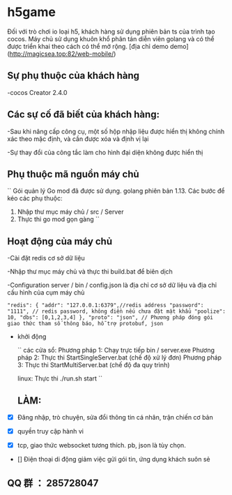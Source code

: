 # h5game

Đối với trò chơi io loại h5, khách hàng sử dụng phiên bản ts của trình tạo cocos. Máy chủ sử dụng khuôn khổ phân tán diễn viên golang và có thể được triển khai theo cách có thể mở rộng.
[địa chỉ demo demo] (http://magicsea.top:82/web-mobile/)

## Sự phụ thuộc của khách hàng

-cocos Creator 2.4.0

## Các sự cố đã biết của khách hàng:

-Sau khi nâng cấp công cụ, một số hộp nhập liệu được hiển thị không chính xác theo mặc định, và cần được xóa và định vị lại

-Sự thay đổi của công tắc làm cho hình đại diện không được hiển thị

## Phụ thuộc mã nguồn máy chủ

``
Gói quản lý Go mod đã được sử dụng.
golang phiên bản 1.13.
Các bước để kéo các phụ thuộc:
1. Nhập thư mục máy chủ / src / Server
2. Thực thi go mod gọn gàng
``

## Hoạt động của máy chủ

-Cài đặt redis cơ sở dữ liệu

-Nhập thư mục máy chủ và thực thi build.bat để biên dịch

-Configuration server / bin / config.json là địa chỉ cơ sở dữ liệu và địa chỉ cấu hình của cụm máy chủ
  
  ``
  "redis": {
        "addr": "127.0.0.1:6379",//redis address
        "password": "1111", // redis password, không điền nếu chưa đặt mật khẩu
        "poolize": 10,
        "dbs": [0,1,2,3,4]
    },
  "proto": "json", // Phương pháp đóng gói giao thức tham số thông báo, hỗ trợ protobuf, json
  ``

- khởi động
  
  ``
  các cửa sổ:
  Phương pháp 1: Chạy trực tiếp bin / server.exe
  Phương pháp 2: Thực thi StartSingleServer.bat (chế độ xử lý đơn)
  Phương pháp 3: Thực thi StartMultiServer.bat (chế độ đa quy trình)
      
  linux:
  Thực thi ./run.sh start
  ``
  
  ## LÀM:

- [x] Đăng nhập, trò chuyện, sửa đổi thông tin cá nhân, trận chiến cơ bản

- [x] quyền truy cập hành vi

- [x] tcp, giao thức websocket tương thích. pb, json là tùy chọn.

- [] Điện thoại di động giảm việc gửi gói tin, ứng dụng khách suôn sẻ

## QQ 群 ： 285728047